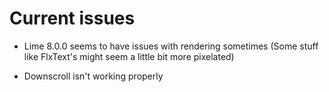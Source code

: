 # Current issues

- Lime 8.0.0 seems to have issues with rendering sometimes (Some stuff like FlxText's might seem a little bit more pixelated)

- Downscroll isn't working properly
